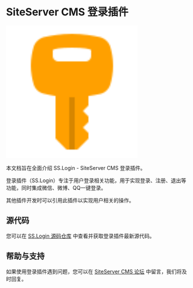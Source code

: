 # SiteServer CMS 登录插件

<img src="logo.svg" width="360" height="360" />

本文档旨在全面介绍 SS.Login - SiteServer CMS 登录插件。

登录插件（SS.Login）专注于用户登录相关功能，用于实现登录、注册、退出等功能，同时集成微信、微博、QQ一键登录。

其他插件开发时可以引用此插件以实现用户相关的操作。

## 源代码

您可以在 [SS.Login 源码仓库](https://github.com/siteserver/ss.login) 中查看并获取登录插件最新源代码。

## 帮助与支持

如果使用登录插件遇到问题，您可以在 [SiteServer CMS 论坛](https://github.com/siteserver/cms/issues) 中留言，我们将及时回复。